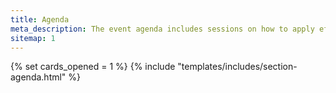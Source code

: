 ```yaml
---
title: Agenda
meta_description: The event agenda includes sessions on how to apply effective giving to causes lika climate change, global health and development and animal welfare
sitemap: 1
---
```


{% set cards_opened = 1 %}
{% include "templates/includes/section-agenda.html" %}
